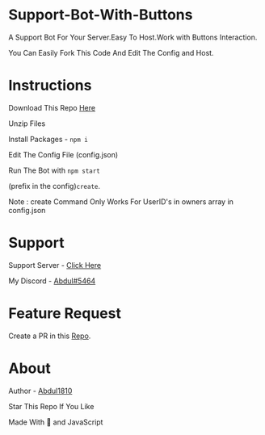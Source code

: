 # Support-Bot-With-Buttons
A Support Bot For Your Server.Easy To Host.Work with Buttons Interaction.

You Can Easily Fork This Code And Edit The Config and Host.

# Instructions

Download This Repo [Here](https://github.com/Abdul1810/support-bot-with-buttons/archive/refs/heads/main.zip)

Unzip Files

Install Packages - `npm i`

Edit The Config File (config.json)

Run The Bot with `npm start`

(prefix in the config)`create`.

Note : create Command Only Works For UserID's in owners array in config.json

# Support

Support Server - [Click Here](https://discord.gg/sAMznQK2NG)

My Discord - [Abdul#5464](https://discord.com/users/737553088218529813)

# Feature Request

Create a PR in this [Repo](https://github.com/Abdul1810/support-bot-with-buttons/pulls).

# About

Author - [Abdul1810](https://github.com/Abdul1810/)

Star This Repo If You Like

Made With 💖 and JavaScript
